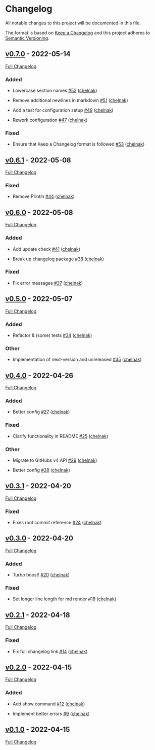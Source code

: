 # Changelog

All notable changes to this project will be documented in this file.

The format is based on [Keep a Changelog](http://keepachangelog.com/en/1.0.0/) and this project adheres to [Semantic Versioning](http://semver.org).
## [v0.7.0](https://github.com/chelnak/gh-changelog/tree/v0.7.0) - 2022-05-14

[Full Changelog](https://github.com/chelnak/gh-changelog/compare/v0.6.1...v0.7.0)

### Added

- Lowercase section names [#52](https://github.com/chelnak/gh-changelog/pull/52) ([chelnak](https://github.com/chelnak))

- Remove additional newlines in markdown [#51](https://github.com/chelnak/gh-changelog/pull/51) ([chelnak](https://github.com/chelnak))

- Add a test for configuration setup [#49](https://github.com/chelnak/gh-changelog/pull/49) ([chelnak](https://github.com/chelnak))

- Rework configuration [#47](https://github.com/chelnak/gh-changelog/pull/47) ([chelnak](https://github.com/chelnak))

### Fixed

- Ensure that Keep a Changelog format is followed [#53](https://github.com/chelnak/gh-changelog/pull/53) ([chelnak](https://github.com/chelnak))

## [v0.6.1](https://github.com/chelnak/gh-changelog/tree/v0.6.1) - 2022-05-08

[Full Changelog](https://github.com/chelnak/gh-changelog/compare/v0.6.0...v0.6.1)

### Fixed

- Remove Println [#44](https://github.com/chelnak/gh-changelog/pull/44) ([chelnak](https://github.com/chelnak))

## [v0.6.0](https://github.com/chelnak/gh-changelog/tree/v0.6.0) - 2022-05-08

[Full Changelog](https://github.com/chelnak/gh-changelog/compare/v0.5.0...v0.6.0)

### Added

- Add update check [#41](https://github.com/chelnak/gh-changelog/pull/41) ([chelnak](https://github.com/chelnak))

- Break up changelog package [#38](https://github.com/chelnak/gh-changelog/pull/38) ([chelnak](https://github.com/chelnak))

### Fixed

- Fix error messages [#37](https://github.com/chelnak/gh-changelog/pull/37) ([chelnak](https://github.com/chelnak))

## [v0.5.0](https://github.com/chelnak/gh-changelog/tree/v0.5.0) - 2022-05-07

[Full Changelog](https://github.com/chelnak/gh-changelog/compare/v0.4.0...v0.5.0)

### Added

- Refactor & (some) tests [#34](https://github.com/chelnak/gh-changelog/pull/34) ([chelnak](https://github.com/chelnak))

### Other

- Implementation of next-version and unreleased [#35](https://github.com/chelnak/gh-changelog/pull/35) ([chelnak](https://github.com/chelnak))

## [v0.4.0](https://github.com/chelnak/gh-changelog/tree/v0.4.0) - 2022-04-26

[Full Changelog](https://github.com/chelnak/gh-changelog/compare/v0.3.1...v0.4.0)

### Added

- Better config [#27](https://github.com/chelnak/gh-changelog/pull/27) ([chelnak](https://github.com/chelnak))

### Fixed

- Clarify functionality in README [#25](https://github.com/chelnak/gh-changelog/pull/25) ([chelnak](https://github.com/chelnak))

### Other

- Migrate to GitHubs v4 API [#29](https://github.com/chelnak/gh-changelog/pull/29) ([chelnak](https://github.com/chelnak))

- Better config [#28](https://github.com/chelnak/gh-changelog/pull/28) ([chelnak](https://github.com/chelnak))

## [v0.3.1](https://github.com/chelnak/gh-changelog/tree/v0.3.1) - 2022-04-20

[Full Changelog](https://github.com/chelnak/gh-changelog/compare/v0.3.0...v0.3.1)

### Fixed

- Fixes root commit reference [#24](https://github.com/chelnak/gh-changelog/pull/24) ([chelnak](https://github.com/chelnak))

## [v0.3.0](https://github.com/chelnak/gh-changelog/tree/v0.3.0) - 2022-04-20

[Full Changelog](https://github.com/chelnak/gh-changelog/compare/v0.2.1...v0.3.0)

### Added

- Turbo boost! [#20](https://github.com/chelnak/gh-changelog/pull/20) ([chelnak](https://github.com/chelnak))

### Fixed

- Set longer line length for md render [#18](https://github.com/chelnak/gh-changelog/pull/18) ([chelnak](https://github.com/chelnak))

## [v0.2.1](https://github.com/chelnak/gh-changelog/tree/v0.2.1) - 2022-04-18

[Full Changelog](https://github.com/chelnak/gh-changelog/compare/v0.2.0...v0.2.1)

### Fixed

- Fix full changelog link [#14](https://github.com/chelnak/gh-changelog/pull/14) ([chelnak](https://github.com/chelnak))

## [v0.2.0](https://github.com/chelnak/gh-changelog/tree/v0.2.0) - 2022-04-15

[Full Changelog](https://github.com/chelnak/gh-changelog/compare/v0.1.0...v0.2.0)

### Added

- Add show command [#12](https://github.com/chelnak/gh-changelog/pull/12) ([chelnak](https://github.com/chelnak))

- Implement better errors [#9](https://github.com/chelnak/gh-changelog/pull/9) ([chelnak](https://github.com/chelnak))

## [v0.1.0](https://github.com/chelnak/gh-changelog/tree/v0.1.0) - 2022-04-15

[Full Changelog](https://github.com/chelnak/gh-changelog/compare/42d4c93b23eaf307c5f9712f4c62014fe38332bd...v0.1.0)

